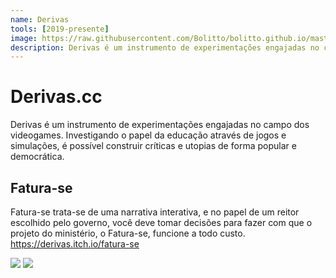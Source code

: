 ```yaml
---
name: Derivas
tools: [2019-presente]
image: https://raw.githubusercontent.com/Bolitto/bolitto.github.io/master/imgs/projetos/derivas/derivas1.png
description: Derivas é um instrumento de experimentações engajadas no campo dos videogames. Investigando o papel da educação através de jogos e simulações, é possível construir críticas e utopias de forma popular e democrática.
---
```


# Derivas.cc

Derivas é um instrumento de experimentações engajadas no campo dos videogames. Investigando o papel da educação através de jogos e simulações, é possível construir críticas e utopias de forma popular e democrática.

## Fatura-se

Fatura-se trata-se de uma narrativa interativa, e no papel de um reitor escolhido pelo governo, você deve tomar decisões para fazer com que o projeto do ministério, o Fatura-se, funcione a todo custo. 
https://derivas.itch.io/fatura-se

![](https://raw.githubusercontent.com/Bolitto/bolitto.github.io/master/imgs/projetos/derivas/derivas2.png)
![](https://raw.githubusercontent.com/Bolitto/bolitto.github.io/master/imgs/projetos/derivas/derivas3.png)
